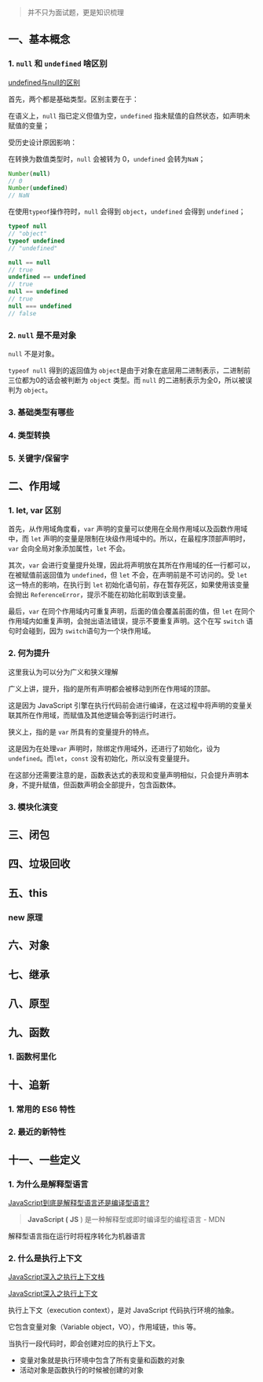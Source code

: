 > 并不只为面试题，更是知识梳理

## 一、基本概念

### 1. `null` 和 `undefined` 啥区别

[undefined与null的区别](http://www.ruanyifeng.com/blog/2014/03/undefined-vs-null.html)

首先，两个都是基础类型。区别主要在于：

在语义上，`null` 指已定义但值为空，`undefined` 指未赋值的自然状态，如声明未赋值的变量；

受历史设计原因影响：

在转换为数值类型时，`null` 会被转为 0，`undefined` 会转为`NaN`；

```javascript
Number(null)
// 0
Number(undefined)
// NaN
```

在使用`typeof`操作符时，`null` 会得到 `object`，`undefined` 会得到 `undefined`；

```javascript
typeof null
// "object"
typeof undefined
// "undefined"
```

```javascript
null == null
// true
undefined == undefined
// true
null == undefined
// true
null === undefined
// false
```



### 2. `null` 是不是对象

 `null` 不是对象。

`typeof null` 得到的返回值为 `object`是由于对象在底层用二进制表示，二进制前三位都为0的话会被判断为 `object` 类型。而 `null` 的二进制表示为全0，所以被误判为 `object`。



### 3. 基础类型有哪些





### 4. 类型转换



### 5. 关键字/保留字



## 二、作用域

### 1. let, var 区别

首先，从作用域角度看，`var` 声明的变量可以使用在全局作用域以及函数作用域中，而 `let` 声明的变量是限制在块级作用域中的。所以，在最程序顶部声明时，`var` 会向全局对象添加属性，`let` 不会。

其次，`var` 会进行变量提升处理，因此将声明放在其所在作用域的任一行都可以，在被赋值前返回值为 `undefined`，但 `let` 不会，在声明前是不可访问的。受 `let` 这一特点的影响，在执行到 `let` 初始化语句前，存在暂存死区，如果使用该变量会抛出 `ReferenceError`，提示不能在初始化前取到该变量。

最后，`var` 在同个作用域内可重复声明，后面的值会覆盖前面的值，但 `let` 在同个作用域内如重复声明，会抛出语法错误，提示不要重复声明。这个在写 `switch` 语句时会碰到，因为 ``switch``语句为一个块作用域。



### 2. 何为提升

这里我认为可以分为广义和狭义理解

广义上讲，提升，指的是所有声明都会被移动到所在作用域的顶部。

这是因为 JavaScript 引擎在执行代码前会进行编译，在这过程中将声明的变量关联其所在作用域，而赋值及其他逻辑会等到运行时进行。

狭义上，指的是 `var` 所具有的变量提升的特点。

这是因为在处理`var` 声明时，除绑定作用域外，还进行了初始化，设为 `undefined`。而`let`，`const`  没有初始化，所以没有变量提升。

在这部分还需要注意的是，函数表达式的表现和变量声明相似，只会提升声明本身，不提升赋值，但函数声明会全部提升，包含函数体。



### 3. 模块化演变





## 三、闭包

## 四、垃圾回收

## 五、this

### new 原理



## 六、对象

## 七、继承

## 八、原型

## 九、函数

### 1. 函数柯里化

## 十、追新

### 1. 常用的 ES6 特性

### 2. 最近的新特性

## 十一、一些定义

### 1. 为什么是解释型语言

[JavaScript到底是解释型语言还是编译型语言?](https://mp.weixin.qq.com/s/neqAVDUqHA4_qoswk-VWHw)

> **JavaScript (** **JS** ) 是一种解释型或即时编译型的编程语言 - MDN

解释型语言指在运行时将程序转化为机器语言



### 2. 什么是执行上下文

[JavaScript深入之执行上下文栈](https://github.com/mqyqingfeng/Blog/issues/4)

[JavaScript深入之执行上下文](https://github.com/mqyqingfeng/Blog/issues/8)

执行上下文（execution context），是对 JavaScript 代码执行环境的抽象。

它包含变量对象（Variable object，VO），作用域链，this 等。

当执行一段代码时，即会创建对应的执行上下文。

* 变量对象就是执行环境中包含了所有变量和函数的对象
* 活动对象是函数执行的时候被创建的对象









